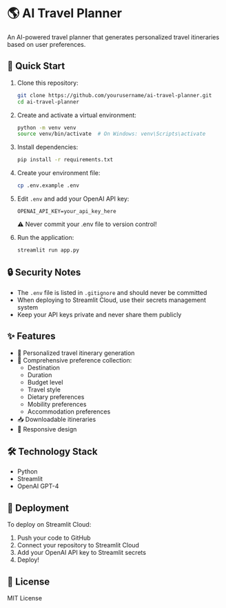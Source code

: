 # 🌎 AI Travel Planner

An AI-powered travel planner that generates personalized travel itineraries based on user preferences.

## 🚀 Quick Start

1. Clone this repository:
   ```bash
   git clone https://github.com/yourusername/ai-travel-planner.git
   cd ai-travel-planner
   ```

2. Create and activate a virtual environment:
   ```bash
   python -m venv venv
   source venv/bin/activate  # On Windows: venv\Scripts\activate
   ```

3. Install dependencies:
   ```bash
   pip install -r requirements.txt
   ```

4. Create your environment file:
   ```bash
   cp .env.example .env
   ```

5. Edit `.env` and add your OpenAI API key:
   ```
   OPENAI_API_KEY=your_api_key_here
   ```
   ⚠️ Never commit your .env file to version control!

6. Run the application:
   ```bash
   streamlit run app.py
   ```

## 🔒 Security Notes

- The `.env` file is listed in `.gitignore` and should never be committed
- When deploying to Streamlit Cloud, use their secrets management system
- Keep your API keys private and never share them publicly

## ✨ Features

- 🎯 Personalized travel itinerary generation
- 🎨 Comprehensive preference collection:
  - Destination
  - Duration
  - Budget level
  - Travel style
  - Dietary preferences
  - Mobility preferences
  - Accommodation preferences
- 📥 Downloadable itineraries
- 📱 Responsive design

## 🛠️ Technology Stack

- Python
- Streamlit
- OpenAI GPT-4

## 🚀 Deployment

To deploy on Streamlit Cloud:

1. Push your code to GitHub
2. Connect your repository to Streamlit Cloud
3. Add your OpenAI API key to Streamlit secrets
4. Deploy!

## 📝 License

MIT License 